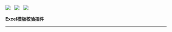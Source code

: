 ![](https://img.shields.io/badge/version-2022.1-green.svg) &nbsp; ![](https://img.shields.io/badge/builder-success-green.svg) &nbsp;
![](https://img.shields.io/badge/Author-Gjing-green.svg) &nbsp;

**Excel模板校验插件**

---